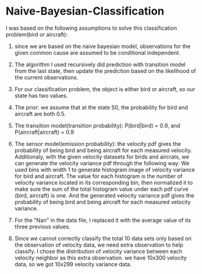 # Naive-Bayesian-Classification
I was based on the following assumptions to solve this classification problem(bird or aircraft): 

1. since we are based on the naive bayesian model, observations for the given common cause
are assumed to be conditional independent.

2. The algorithm I used recursively did prediction with transition model from the last state, 
then update the prediction based on the likelihood of the current observations.

3. For our classification problem, the object is either bird or aircraft, so our state has two values.

4. The prior: we assume that at the state S0, the probability for bird and aircraft are both 0.5.

5. The transition model(transition probability): P(bird|bird) = 0.9, and P(aircraft|aircraft) = 0.9

6. The sensor model(emission probability): the velocity pdf gives the probability of being bird and being aircraft for each measured velocity. Additionaly, with the given velocity datasets for birds and aircrats, we can generate the velocity variance pdf through the following way:
We used bins with width 1 to generate histogram image of velocity variance for bird and aircraft. The value for each histogram is the number of velocity variance located in its corresponding bin, then normalized it to make sure the sum of the total histogram value under each pdf curve (bird, aircraft) is one. And the generated velocity variance pdf gives the probability of being bird and being aircraft for each measured velocity variance.

7. For the "Nan" in the data file, I replaced it with the average value of its three previous values.

8. Since we cannot correctly classify the total 10 data sets only based on the observation of velocity data, we need extra observation to help classify. I chose the distribution of velocity variance between each velocity neighbor as this extra observation. we have 10x300 velocity data, so we got 10x299 velocity variance data. 


 
